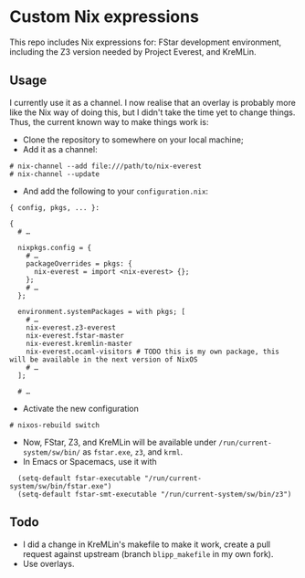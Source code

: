 # Custom Nix expressions

This repo includes Nix expressions for:
FStar development environment, including the Z3 version needed
by Project Everest, and KreMLin.

## Usage

I currently use it as a channel. I now realise that an overlay is
probably more like the Nix way of doing this, but I didn't take the
time yet to change things. Thus, the current known way to make things
work is:

- Clone the repository to somewhere on your local machine;
- Add it as a channel:
```
# nix-channel --add file:///path/to/nix-everest
# nix-channel --update
```
- And add the following to your `configuration.nix`:
```
{ config, pkgs, ... }:

{
  # …

  nixpkgs.config = {
    # …
    packageOverrides = pkgs: {
      nix-everest = import <nix-everest> {};
    };
    # …
  };

  environment.systemPackages = with pkgs; [
    # …
    nix-everest.z3-everest
    nix-everest.fstar-master
    nix-everest.kremlin-master
    nix-everest.ocaml-visitors # TODO this is my own package, this will be available in the next version of NixOS
    # …
  ];

  # …
```
- Activate the new configuration
```
# nixos-rebuild switch
```
- Now, FStar, Z3, and KreMLin will be available under
  `/run/current-system/sw/bin/` as `fstar.exe`, `z3`, and
  `krml`.
- In Emacs or Spacemacs, use it with
```
  (setq-default fstar-executable "/run/current-system/sw/bin/fstar.exe")
  (setq-default fstar-smt-executable "/run/current-system/sw/bin/z3")
```

## Todo

- I did a change in KreMLin's makefile to make it work, create a pull
  request against upstream (branch `blipp_makefile` in my own fork).
- Use overlays.
